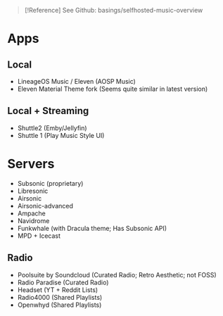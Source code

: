 
> [!Reference]
> See Github: basings/selfhosted-music-overview
# Apps
## Local
- LineageOS Music / Eleven (AOSP Music)
- Eleven Material Theme fork (Seems quite similar in latest version)
## Local + Streaming
- Shuttle2 (Emby/Jellyfin)
- Shuttle 1 (Play Music Style UI)
# Servers
- Subsonic (proprietary)
- Libresonic
- Airsonic
- Airsonic-advanced
- Ampache
- Navidrome
- Funkwhale (with Dracula theme; Has Subsonic API)
- MPD + Icecast
## Radio
- Poolsuite by Soundcloud (Curated Radio; Retro Aesthetic; not FOSS)
- Radio Paradise (Curated Radio)
- Headset (YT + Reddit Lists)
- Radio4000 (Shared Playlists)
- Openwhyd (Shared Playlists)